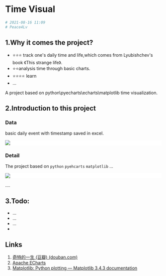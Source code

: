 # Time Visual

```python
# 2021-08-16 11:09
# Peace4Lv
```



## 1.Why it comes the project?

- ⭐⭐⭐ track one's daily time and life,which comes from Lyubishchev's book 《This strange life》.
- ⭐⭐analysis time through basic charts.
- ⭐⭐⭐⭐ learn 
- ...

A project based on python\pyecharts\echarts\matplotlib time visualization.

## 2.Introduction to this project

### Data

basic daily event with timestamp saved in excel.

<div style="text-algin:center;background-color:white;">
    <img src="https://gitee.com/RiskyJR/pic-bed/raw/master/20210816104028.png">
</div>



### Detail

The project  based on `python`  `pyehcarts` `matplotlib` ...

<div style="text-algin:center;background-color:white;">
    <img src="https://gitee.com/RiskyJR/pic-bed/raw/master/datavisual-11.png">
</div>

....

## 3.Todo:

- ...
- ...
- ...
- 

## Links

1. [奇特的一生 (豆瓣) (douban.com)](https://book.douban.com/subject/1115353/)
2. [Apache ECharts](https://echarts.apache.org/zh/index.html)
3. [Matplotlib: Python plotting — Matplotlib 3.4.3 documentation](https://matplotlib.org/)

